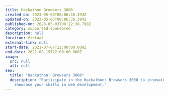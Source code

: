 ```yaml
---
title: Hackathon Browsers 3000
created-on: 2023-05-03T08:06:36.394Z
updated-on: 2023-05-03T08:06:36.394Z
published-on: 2023-05-03T08:22:38.798Z
category: supported-sponsored
description: null
location: Virtual
external-link: null
start-date: 2021-07-07T22:00:00.000Z
end-date: 2021-08-19T22:00:00.000Z
image:
  src: null
  alt: null
seo:
  title: "Hackathon: Browsers 3000"
  description: "Participate in the Hackathon: Browsers 3000 to innovate and
    showcase your skills in web development."
---
```

